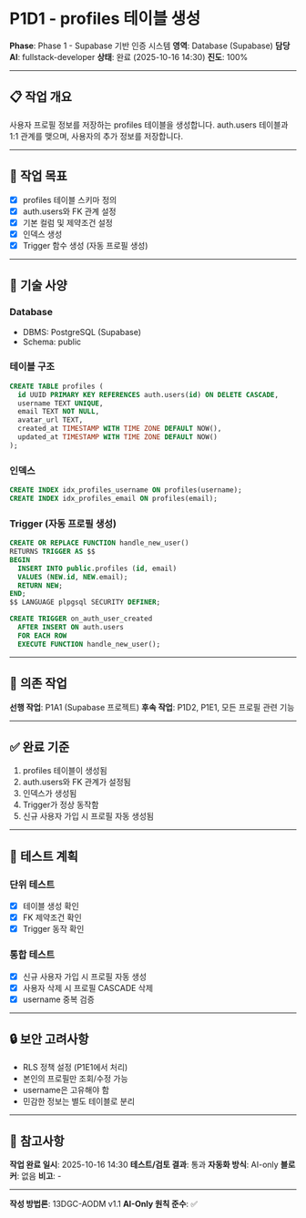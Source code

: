 # P1D1 - profiles 테이블 생성

**Phase**: Phase 1 - Supabase 기반 인증 시스템
**영역**: Database (Supabase)
**담당 AI**: fullstack-developer
**상태**: 완료 (2025-10-16 14:30)
**진도**: 100%

---

## 📋 작업 개요

사용자 프로필 정보를 저장하는 profiles 테이블을 생성합니다. auth.users 테이블과 1:1 관계를 맺으며, 사용자의 추가 정보를 저장합니다.

---

## 🎯 작업 목표

- [x] profiles 테이블 스키마 정의
- [x] auth.users와 FK 관계 설정
- [x] 기본 컬럼 및 제약조건 설정
- [x] 인덱스 생성
- [x] Trigger 함수 생성 (자동 프로필 생성)

---

## 📐 기술 사양

### Database
- DBMS: PostgreSQL (Supabase)
- Schema: public

### 테이블 구조
```sql
CREATE TABLE profiles (
  id UUID PRIMARY KEY REFERENCES auth.users(id) ON DELETE CASCADE,
  username TEXT UNIQUE,
  email TEXT NOT NULL,
  avatar_url TEXT,
  created_at TIMESTAMP WITH TIME ZONE DEFAULT NOW(),
  updated_at TIMESTAMP WITH TIME ZONE DEFAULT NOW()
);
```

### 인덱스
```sql
CREATE INDEX idx_profiles_username ON profiles(username);
CREATE INDEX idx_profiles_email ON profiles(email);
```

### Trigger (자동 프로필 생성)
```sql
CREATE OR REPLACE FUNCTION handle_new_user()
RETURNS TRIGGER AS $$
BEGIN
  INSERT INTO public.profiles (id, email)
  VALUES (NEW.id, NEW.email);
  RETURN NEW;
END;
$$ LANGUAGE plpgsql SECURITY DEFINER;

CREATE TRIGGER on_auth_user_created
  AFTER INSERT ON auth.users
  FOR EACH ROW
  EXECUTE FUNCTION handle_new_user();
```

---

## 🔗 의존 작업

**선행 작업**: P1A1 (Supabase 프로젝트)
**후속 작업**: P1D2, P1E1, 모든 프로필 관련 기능

---

## ✅ 완료 기준

1. profiles 테이블이 생성됨
2. auth.users와 FK 관계가 설정됨
3. 인덱스가 생성됨
4. Trigger가 정상 동작함
5. 신규 사용자 가입 시 프로필 자동 생성됨

---

## 📝 테스트 계획

### 단위 테스트
- [x] 테이블 생성 확인
- [x] FK 제약조건 확인
- [x] Trigger 동작 확인

### 통합 테스트
- [x] 신규 사용자 가입 시 프로필 자동 생성
- [x] 사용자 삭제 시 프로필 CASCADE 삭제
- [x] username 중복 검증

---

## 🔒 보안 고려사항

- RLS 정책 설정 (P1E1에서 처리)
- 본인의 프로필만 조회/수정 가능
- username은 고유해야 함
- 민감한 정보는 별도 테이블로 분리

---

## 📌 참고사항

**작업 완료 일시**: 2025-10-16 14:30
**테스트/검토 결과**: 통과
**자동화 방식**: AI-only
**블로커**: 없음
**비고**: -

---

**작성 방법론**: 13DGC-AODM v1.1
**AI-Only 원칙 준수**: ✅
